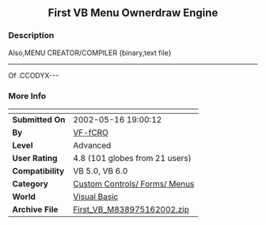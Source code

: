 ﻿<div align="center">

## First VB Menu Ownerdraw Engine


</div>

### Description

Also,MENU CREATOR/COMPILER {binary,text file}

----

Of .CCODYX---
 
### More Info
 


<span>             |<span>
---                |---
**Submitted On**   |2002-05-16 19:00:12
**By**             |[VF\-fCRO](https://github.com/Planet-Source-Code/PSCIndex/blob/master/ByAuthor/vf-fcro.md)
**Level**          |Advanced
**User Rating**    |4.8 (101 globes from 21 users)
**Compatibility**  |VB 5\.0, VB 6\.0
**Category**       |[Custom Controls/ Forms/  Menus](https://github.com/Planet-Source-Code/PSCIndex/blob/master/ByCategory/custom-controls-forms-menus__1-4.md)
**World**          |[Visual Basic](https://github.com/Planet-Source-Code/PSCIndex/blob/master/ByWorld/visual-basic.md)
**Archive File**   |[First\_VB\_M838975162002\.zip](https://github.com/Planet-Source-Code/vf-fcro-first-vb-menu-ownerdraw-engine__1-34801/archive/master.zip)








